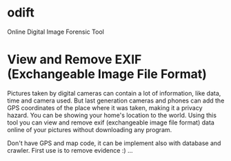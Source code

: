 # odift
Online Digital Image Forensic Tool

# View and Remove EXIF (Exchangeable Image File Format)

Pictures taken by digital cameras can contain a lot of information, like data, time and camera used. But last generation cameras and phones can add the GPS coordinates of the place where it was taken, making it a privacy hazard. You can be showing your home's location to the world. Using this tool you can view and remove exif (exchangeable image file format) data online of your pictures without downloading any program.

Don't have GPS and map code, it can be implement also with database and crawler.
First use is to remove evidence :) ...